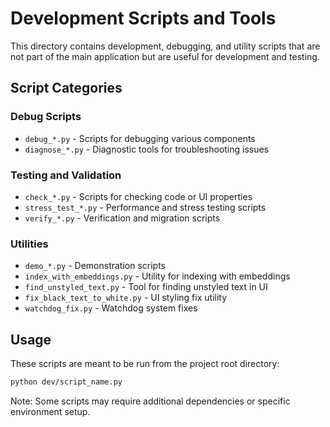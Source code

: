 # Development Scripts and Tools

This directory contains development, debugging, and utility scripts that are not part of the main application but are useful for development and testing.

## Script Categories

### Debug Scripts
- `debug_*.py` - Scripts for debugging various components
- `diagnose_*.py` - Diagnostic tools for troubleshooting issues

### Testing and Validation
- `check_*.py` - Scripts for checking code or UI properties
- `stress_test_*.py` - Performance and stress testing scripts
- `verify_*.py` - Verification and migration scripts

### Utilities
- `demo_*.py` - Demonstration scripts
- `index_with_embeddings.py` - Utility for indexing with embeddings
- `find_unstyled_text.py` - Tool for finding unstyled text in UI
- `fix_black_text_to_white.py` - UI styling fix utility
- `watchdog_fix.py` - Watchdog system fixes

## Usage

These scripts are meant to be run from the project root directory:

```bash
python dev/script_name.py
```

Note: Some scripts may require additional dependencies or specific environment setup.